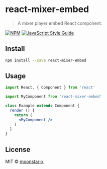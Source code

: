 # react-mixer-embed

> A mixer player embed React component.

[![NPM](https://img.shields.io/npm/v/react-mixer-embed.svg)](https://www.npmjs.com/package/react-mixer-embed) [![JavaScript Style Guide](https://img.shields.io/badge/code_style-standard-brightgreen.svg)](https://standardjs.com)

## Install

```bash
npm install --save react-mixer-embed
```

## Usage

```jsx
import React, { Component } from 'react'

import MyComponent from 'react-mixer-embed'

class Example extends Component {
  render () {
    return (
      <MyComponent />
    )
  }
}
```

## License

MIT © [moonstar-x](https://github.com/moonstar-x)
